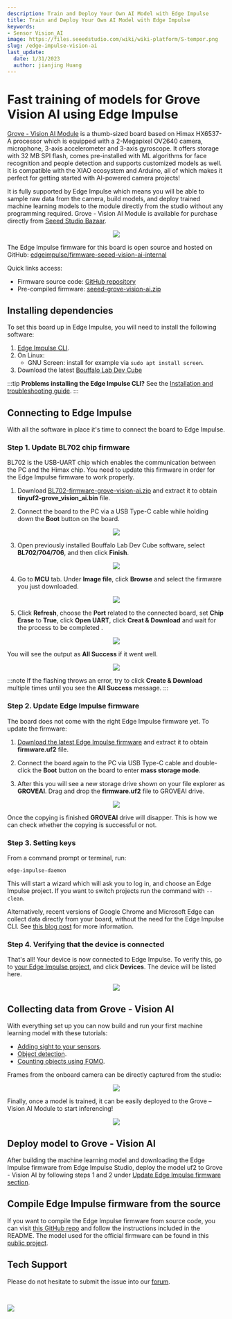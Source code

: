 ```yaml
---
description: Train and Deploy Your Own AI Model with Edge Impulse
title: Train and Deploy Your Own AI Model with Edge Impulse
keywords:
- Sensor Vision_AI
image: https://files.seeedstudio.com/wiki/wiki-platform/S-tempor.png
slug: /edge-impulse-vision-ai
last_update:
  date: 1/31/2023
  author: jianjing Huang
---
```



# Fast training of models for Grove Vision AI using Edge Impulse

[Grove - Vision AI Module](https://wiki.seeedstudio.com/Grove-Vision-AI-Module) is a thumb-sized board based on Himax HX6537-A processor which is equipped with a 2-Megapixel OV2640 camera, microphone, 3-axis accelerometer and 3-axis gyroscope. It offers storage with 32 MB SPI flash, comes pre-installed with ML algorithms for face recognition and people detection and supports customized models as well. It is compatible with the XIAO ecosystem and Arduino, all of which makes it perfect for getting started with AI-powered camera projects!

It is fully supported by Edge Impulse which means you will be able to sample raw data from the camera, build models, and deploy trained machine learning models to the module directly from the studio without any programming required. Grove - Vision AI Module is available for purchase directly from [Seeed Studio Bazaar](https://www.seeedstudio.com/Grove-Vision-AI-Module-p-5457.html).

<div align="center"><img width ={400} src="https://files.seeedstudio.com/wiki/edge-impulse-visionai/1.jpg"/></div>

The Edge Impulse firmware for this board is open source and hosted on GitHub: [edgeimpulse/firmware-seeed-vision-ai-internal](https://github.com/edgeimpulse/firmware-seeed-vision-ai-internal/tree/edge-impulse-firmware)

Quick links access:

- Firmware source code: [GitHub repository](https://github.com/edgeimpulse/firmware-seeed-grove-vision-ai)
- Pre-compiled firmware: [seeed-grove-vision-ai.zip](https://cdn.edgeimpulse.com/firmware/seeed-grove-vision-ai.zip)

## Installing dependencies

To set this board up in Edge Impulse, you will need to install the following software:

1. [Edge Impulse CLI](https://docs.edgeimpulse.com/docs/edge-impulse-cli/cli-installation).
2. On Linux:
   - GNU Screen: install for example via `sudo apt install screen`.
3. Download the latest [Bouffalo Lab Dev Cube](https://dev.bouffalolab.com/download)

:::tip
**Problems installing the Edge Impulse CLI?**
See the [Installation and troubleshooting guide](https://docs.edgeimpulse.com/docs/edge-impulse-cli/cli-installation).
:::

## Connecting to Edge Impulse

With all the software in place it's time to connect the board to Edge Impulse.

### Step 1. Update BL702 chip firmware

BL702 is the USB-UART chip which enables the communication between the PC and the Himax chip. You need to update this firmware in order for the Edge Impulse firmware to work properly.

1. Download [BL702-firmware-grove-vision-ai.zip](https://cdn.edgeimpulse.com/build-system/BL702-firmware-grove-vision-ai.zip) and extract it to obtain **tinyuf2-grove_vision_ai.bin** file.

2. Connect the board to the PC via a USB Type-C cable while holding down the **Boot** button on the board.

<div align="center"><img width={600} src="https://files.seeedstudio.com/wiki/edge-impulse-visionai/2.jpg" /></div>

3. Open previously installed Bouffalo Lab Dev Cube software, select **BL702/704/706**, and then click **Finish**.

<div align="center"><img width={200} src="https://files.seeedstudio.com/wiki/edge-impulse-visionai/3.png" /></div>

4. Go to **MCU** tab. Under **Image file**, click **Browse** and select the firmware you just downloaded.

<div align="center"><img width={700} src="https://files.seeedstudio.com/wiki/edge-impulse-visionai/4.png" /></div>

5. Click **Refresh**, choose the **Port** related to the connected board, set **Chip Erase** to **True**, click **Open UART**, click **Creat & Download** and wait for the process to be completed .

<div align="center"><img width ={200} src="https://files.seeedstudio.com/wiki/edge-impulse-visionai/5.png"/></div>

You will see the output as **All Success** if it went well.

<div align="center"><img width ={700} src="https://files.seeedstudio.com/wiki/edge-impulse-visionai/6.png"/></div>

:::note
If the flashing throws an error, try to click **Create & Download** multiple times until you see the **All Success** message.
:::

### Step 2. Update Edge Impulse firmware

The board does not come with the right Edge Impulse firmware yet. To update the firmware:

1. [Download the latest Edge Impulse firmware](https://cdn.edgeimpulse.com/firmware/seeed-grove-vision-ai.zip) and extract it to obtain **firmware.uf2** file.

2. Connect the board again to the PC via USB Type-C cable and double-click the **Boot** button on the board to enter **mass storage mode**.

3. After this you will see a new storage drive shown on your file explorer as **GROVEAI**. Drag and drop the **firmware.uf2** file to GROVEAI drive.

<div align="center"><img width ={200} src="https://files.seeedstudio.com/wiki/edge-impulse-visionai/7.jpg"/></div>

Once the copying is finished **GROVEAI** drive will disapper. This is how we can check whether the copying is successful or not.

### Step 3. Setting keys

From a command prompt or terminal, run:

```
edge-impulse-daemon
```

This will start a wizard which will ask you to log in, and choose an Edge Impulse project. If you want to switch projects run the command with `--clean`.

Alternatively, recent versions of Google Chrome and Microsoft Edge can collect data directly from your board, without the need for the Edge Impulse CLI. See [this blog post](https://www.edgeimpulse.com/blog/collect-sensor-data-straight-from-your-web-browser) for more information.

### Step 4. Verifying that the device is connected

That's all! Your device is now connected to Edge Impulse. To verify this, go to [your Edge Impulse project](https://studio.edgeimpulse.com/studio/select-project?autoredirect=1), and click **Devices**. The device will be listed here.

<div align="center"><img width ={700} src="https://files.seeedstudio.com/wiki/edge-impulse-visionai/8.png"/></div>

## Collecting data from Grove - Vision AI

With everything set up you can now build and run your first machine learning model with these tutorials:

- [Adding sight to your sensors](https://docs.edgeimpulse.com/docs/tutorials/image-classification).
- [Object detection](https://docs.edgeimpulse.com/docs/tutorials/object-detection).
- [Counting objects using FOMO](https://docs.edgeimpulse.com/docs/tutorials/detect-objects-using-fomo).

Frames from the onboard camera can be directly captured from the studio:

<div align="center"><img width ={700} src="https://files.seeedstudio.com/wiki/edge-impulse-visionai/9.png"/></div>

Finally, once a model is trained, it can be easily deployed to the Grove – Vision AI Module to start inferencing!

<div align="center"><img width ={700} src="https://files.seeedstudio.com/wiki/edge-impulse-visionai/10.png"/></div>

## Deploy model to Grove - Vision AI

After building the machine learning model and downloading the Edge Impulse firmware from Edge Impulse Studio, deploy the model uf2 to Grove - Vision AI by following steps 1 and 2 under [Update Edge Impulse firmware section](https://docs.edgeimpulse.com/docs/development-platforms/officially-supported-mcu-targets/seeed-grove-vision-ai#2.-update-edge-impulse-firmware).

## Compile Edge Impulse firmware from the source

If you want to compile the Edge Impulse firmware from source code, you can visit [this GitHub repo](https://github.com/edgeimpulse/firmware-seeed-grove-vision-ai) and follow the instructions included in the README. The model used for the official firmware can be found in this [public project](https://studio.edgeimpulse.com/public/87291/latest).

## Tech Support

Please do not hesitate to submit the issue into our [forum](https://forum.seeedstudio.com/).

<div>
  <br /><p style={{textAlign: 'center'}}><a href="https://www.seeedstudio.com/act-4.html?utm_source=wiki&utm_medium=wikibanner&utm_campaign=newproducts" target="_blank"><img src="https://files.seeedstudio.com/wiki/Wiki_Banner/new_product.jpg" /></a></p>
</div>
